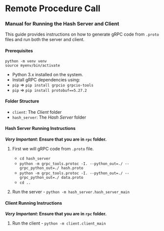 # Remote Procedure Call

### Manual for Running the Hash Server and Client
This guide provides instructions on how to generate gRPC code from `.proto` files and run both the server and client.

#### Prerequisites
`python -m venv venv`\
`source myenv/bin/activate`

- Python 3.x installed on the system.
- Install gRPC dependencies using:
- `pip` => `pip install grpcio grpcio-tools`
- `pip` => `pip install protobuf==5.27.2`

#### Folder Structure
- `client`: The _Client_ folder
- `hash_server`: The _Hash Server_ folder

#### Hash Server Running Instructions

**_Very Important_: Ensure that you are in `rpc` folder.**

1. First we will gRPC code from `.proto` file.
    - `cd hash_server`
    - `python -m grpc_tools.protoc -I. --python_out=./ --grpc_python_out=./ hash.proto`
    - `python -m grpc_tools.protoc -I. --python_out=./ --grpc_python_out=./ data.proto`
    - `cd ..`

2. Run the server - `python -m hash_server.hash_server_main`

#### Client Running Instructions
**_Very Important_: Ensure that you are in `rpc` folder.**

1. Run the client - `python -m client.client_main`
